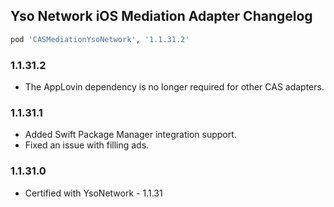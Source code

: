 ## Yso Network iOS Mediation Adapter Changelog
```ruby
pod 'CASMediationYsoNetwork', '1.1.31.2'
```

### 1.1.31.2
- The AppLovin dependency is no longer required for other CAS adapters.

### 1.1.31.1
- Added Swift Package Manager integration support.
- Fixed an issue with filling ads.

### 1.1.31.0
- Certified with YsoNetwork - 1.1.31

### 